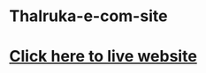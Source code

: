 # Thalruka-e-com-site

# <a href="https://thalruka.000webhostapp.com/">Click here to live website</a>
